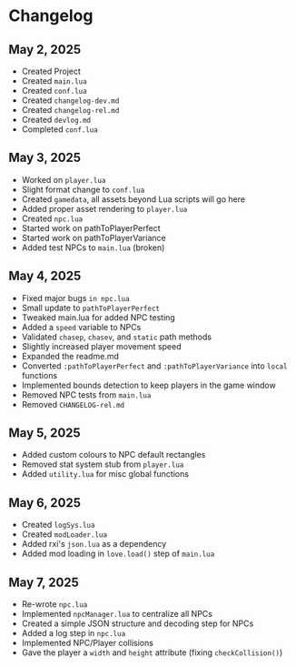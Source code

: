 # Changelog

## May 2, 2025

- Created Project
- Created `main.lua`
- Created `conf.lua`
- Created `changelog-dev.md`
- Created `changelog-rel.md`
- Created `devlog.md`
- Completed `conf.lua`

## May 3, 2025

- Worked on `player.lua`
- Slight format change to `conf.lua`
- Created `gamedata`, all assets beyond Lua scripts will go here
- Added proper asset rendering to `player.lua`
- Created `npc.lua`
- Started work on pathToPlayerPerfect
- Started work on pathToPlayerVariance
- Added test NPCs to `main.lua` (broken)

## May 4, 2025

- Fixed major bugs `in npc.lua`
- Small update to `pathToPlayerPerfect`
- Tweaked main.lua for added NPC testing
- Added a `speed` variable to NPCs
- Validated `chasep`, `chasev`, and `static` path methods
- Slightly increased player movement speed
- Expanded the readme.md
- Converted `:pathToPlayerPerfect` and `:pathToPlayerVariance` into `local` functions
- Implemented bounds detection to keep players in the game window
- Removed NPC tests from `main.lua`
- Removed `CHANGELOG-rel.md`

## May 5, 2025

- Added custom colours to NPC default rectangles
- Removed stat system stub from `player.lua`
- Added `utility.lua` for misc global functions

## May 6, 2025

- Created `logSys.lua`
- Created `modLoader.lua`
- Added rxi's `json.lua` as a dependency
- Added mod loading in `love.load()` step of `main.lua`

## May 7, 2025

- Re-wrote `npc.lua`
- Implemented `npcManager.lua` to centralize all NPCs
- Created a simple JSON structure and decoding step for NPCs
- Added a log step in `npc.lua`
- Implemented NPC/Player collisions
- Gave the player a `width` and `height` attribute (fixing `checkCollision()`)